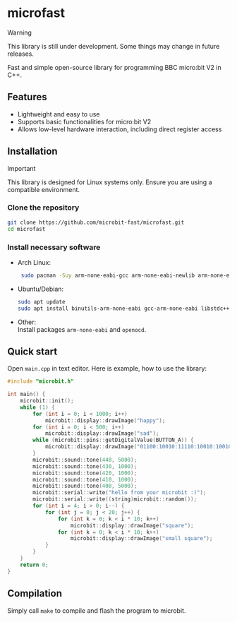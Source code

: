 # microfast

> [!WARNING]
> This library is still under development. Some things may change in future releases.

Fast and simple open-source library for programming BBC micro:bit V2 in C++.

## Features

- Lightweight and easy to use
- Supports basic functionalities for micro:bit V2
- Allows low-level hardware interaction, including direct register access

## Installation

> [!IMPORTANT]
> This library is designed for Linux systems only. Ensure you are using a compatible environment.

### Clone the repository

```bash
git clone https://github.com/microbit-fast/microfast.git
cd microfast
```
### Install necessary software

- Arch Linux:
    ```bash
     sudo pacman -Suy arm-none-eabi-gcc arm-none-eabi-newlib arm-none-eabi-binutils openocd
     ```
- Ubuntu/Debian:
    ```bash
    sudo apt update
    sudo apt install binutils-arm-none-eabi gcc-arm-none-eabi libstdc++-arm-none-eabi-newlib 
    ```
- Other:  
    Install packages `arm-none-eabi` and `openocd`.

## Quick start

Open `main.cpp` in text editor. Here is example, how to use the library:

```cpp
#include "microbit.h"                                                        // include the library 

int main() {
    microbit::init();                                                        // initialize the library
    while (1) {                                                              // main loop
        for (int i = 0; i < 1000; i++)                                       // loop for delay
            microbit::display::drawImage("happy");                           // draw smile on display
        for (int i = 0; i < 500; i++)
            microbit::display::drawImage("sad");
        while (microbit::pins::getDigitalValue(BUTTON_A)) {                  // while not button A pressed 
            microbit::display::drawImage("01100:10010:11110:10010:10010");   // draw "A" on display
        }
        microbit::sound::tone(440, 5000);                                    // play some tones
        microbit::sound::tone(430, 1000);
        microbit::sound::tone(420, 1000);
        microbit::sound::tone(410, 1000);
        microbit::sound::tone(400, 5000);
        microbit::serial::write("hello from your microbit :)");              // write string to the serial
        microbit::serial::write((string)microbit::random());                 // write random number to the serial
        for (int i = 4; i > 0; i--) {                                        // demonstrate how fast is it
            for (int j = 0; j < 20; j++) {
                for (int k = 0; k < i * 10; k++)
                    microbit::display::drawImage("square");
                for (int k = 0; k < i * 10; k++)
                    microbit::display::drawImage("small square");
            }
        }
    }
    return 0;
}
```

## Compilation
Simply call `make` to compile and flash the program to microbit.
